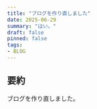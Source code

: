 ```yaml
---
title: "ブログを作り直しました"
date: 2025-06-29
summary: "はい。"
draft: false
pinned: false
tags:
- BLOG
---
```


## 要約
ブログを作り直しました。
